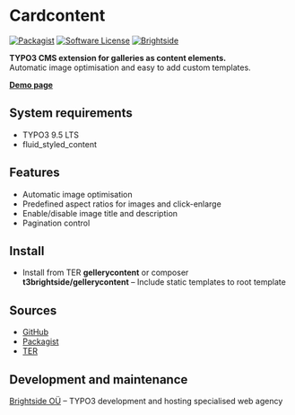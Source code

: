 # Cardcontent
[![Packagist](https://img.shields.io/packagist/v/t3brightside/cardcontent.svg?style=flat)](https://packagist.org/packages/t3brightside/cardcontent)
[![Software License](https://img.shields.io/badge/license-GPLv3-brightgreen.svg?style=flat)](LICENSE)
[![Brightside](https://img.shields.io/badge/by-t3brightside.com-orange.svg?style=flat)](https://t3brightside.com)

**TYPO3 CMS extension for galleries as content elements.**
<br />Automatic image optimisation and easy to add custom templates.

**[Demo page](https://macrotemplate.t3brightside.com/)**

## System requirements

- TYPO3 9.5 LTS
- fluid_styled_content

## Features

- Automatic image optimisation
- Predefined aspect ratios for images and click-enlarge
- Enable/disable image title and description
- Pagination control

## Install
- Install from TER **gellerycontent** or composer **t3brightside/gellerycontent**
– Include static templates to root template

## Sources

- [GitHub](https://github.com/t3brightside/cardcontent)
- [Packagist](https://packagist.org/packages/t3brightside/cardcontent)
- [TER](https://extensions.typo3.org/extension/cardcontent/)

## Development and maintenance

[Brightside OÜ](https://t3brightside.com/) – TYPO3 development and hosting specialised web agency

